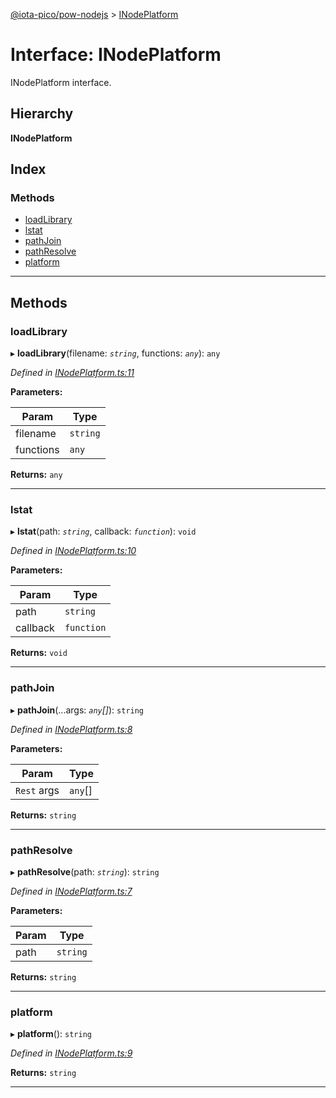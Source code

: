 [@iota-pico/pow-nodejs](../README.md) > [INodePlatform](../interfaces/inodeplatform.md)

# Interface: INodePlatform

INodePlatform interface.

## Hierarchy

**INodePlatform**

## Index

### Methods

* [loadLibrary](inodeplatform.md#loadlibrary)
* [lstat](inodeplatform.md#lstat)
* [pathJoin](inodeplatform.md#pathjoin)
* [pathResolve](inodeplatform.md#pathresolve)
* [platform](inodeplatform.md#platform)

---

## Methods

<a id="loadlibrary"></a>

###  loadLibrary

▸ **loadLibrary**(filename: *`string`*, functions: *`any`*): `any`

*Defined in [INodePlatform.ts:11](https://github.com/iota-pico/pow-nodejs/blob/7af9f4a/src/INodePlatform.ts#L11)*

**Parameters:**

| Param | Type |
| ------ | ------ |
| filename | `string` |
| functions | `any` |

**Returns:** `any`

___
<a id="lstat"></a>

###  lstat

▸ **lstat**(path: *`string`*, callback: *`function`*): `void`

*Defined in [INodePlatform.ts:10](https://github.com/iota-pico/pow-nodejs/blob/7af9f4a/src/INodePlatform.ts#L10)*

**Parameters:**

| Param | Type |
| ------ | ------ |
| path | `string` |
| callback | `function` |

**Returns:** `void`

___
<a id="pathjoin"></a>

###  pathJoin

▸ **pathJoin**(...args: *`any`[]*): `string`

*Defined in [INodePlatform.ts:8](https://github.com/iota-pico/pow-nodejs/blob/7af9f4a/src/INodePlatform.ts#L8)*

**Parameters:**

| Param | Type |
| ------ | ------ |
| `Rest` args | `any`[] |

**Returns:** `string`

___
<a id="pathresolve"></a>

###  pathResolve

▸ **pathResolve**(path: *`string`*): `string`

*Defined in [INodePlatform.ts:7](https://github.com/iota-pico/pow-nodejs/blob/7af9f4a/src/INodePlatform.ts#L7)*

**Parameters:**

| Param | Type |
| ------ | ------ |
| path | `string` |

**Returns:** `string`

___
<a id="platform"></a>

###  platform

▸ **platform**(): `string`

*Defined in [INodePlatform.ts:9](https://github.com/iota-pico/pow-nodejs/blob/7af9f4a/src/INodePlatform.ts#L9)*

**Returns:** `string`

___

